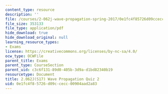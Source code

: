 ```yaml
---
content_type: resource
description: ''
file: /courses/2-062j-wave-propagation-spring-2017/0e1fc4f85726d09ccecc00904aad2a83_MIT2_062J_S17_quiz2.pdf
file_size: 353133
file_type: application/pdf
hide_download: true
hide_download_original: null
learning_resource_types:
- Exams
license: https://creativecommons.org/licenses/by-nc-sa/4.0/
ocw_type: OCWFile
parent_title: Exams
parent_type: CourseSection
parent_uid: c3c6f131-89d0-405b-3d9a-d1bd82340b19
resourcetype: Document
title: 2.062J(S17) Wave Propagation Quiz 2
uid: 0e1fc4f8-5726-d09c-cecc-00904aad2a83
---
```


